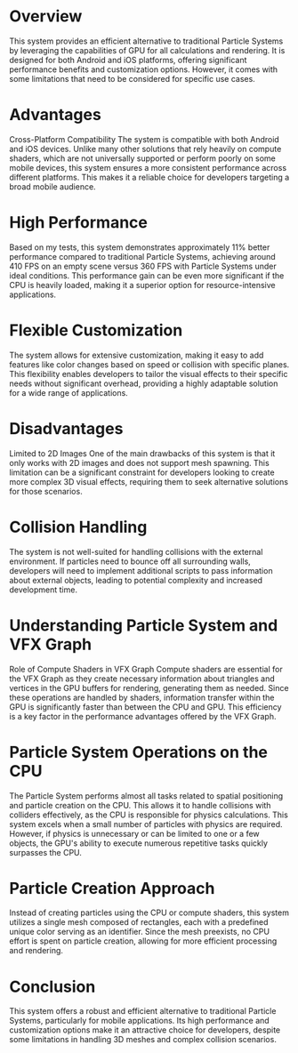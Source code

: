 # Overview
This system provides an efficient alternative to traditional Particle Systems by leveraging the capabilities of GPU for all calculations and rendering. It is designed for both Android and iOS platforms, offering significant performance benefits and customization options. However, it comes with some limitations that need to be considered for specific use cases.

# Advantages
Cross-Platform Compatibility
The system is compatible with both Android and iOS devices. Unlike many other solutions that rely heavily on compute shaders, which are not universally supported or perform poorly on some mobile devices, this system ensures a more consistent performance across different platforms. This makes it a reliable choice for developers targeting a broad mobile audience.

# High Performance
Based on my tests, this system demonstrates approximately 11% better performance compared to traditional Particle Systems, achieving around 410 FPS on an empty scene versus 360 FPS with Particle Systems under ideal conditions. This performance gain can be even more significant if the CPU is heavily loaded, making it a superior option for resource-intensive applications.

# Flexible Customization
The system allows for extensive customization, making it easy to add features like color changes based on speed or collision with specific planes. This flexibility enables developers to tailor the visual effects to their specific needs without significant overhead, providing a highly adaptable solution for a wide range of applications.

# Disadvantages
Limited to 2D Images
One of the main drawbacks of this system is that it only works with 2D images and does not support mesh spawning. This limitation can be a significant constraint for developers looking to create more complex 3D visual effects, requiring them to seek alternative solutions for those scenarios.

# Collision Handling
The system is not well-suited for handling collisions with the external environment. If particles need to bounce off all surrounding walls, developers will need to implement additional scripts to pass information about external objects, leading to potential complexity and increased development time.

# Understanding Particle System and VFX Graph
Role of Compute Shaders in VFX Graph
Compute shaders are essential for the VFX Graph as they create necessary information about triangles and vertices in the GPU buffers for rendering, generating them as needed. Since these operations are handled by shaders, information transfer within the GPU is significantly faster than between the CPU and GPU. This efficiency is a key factor in the performance advantages offered by the VFX Graph.

# Particle System Operations on the CPU
The Particle System performs almost all tasks related to spatial positioning and particle creation on the CPU. This allows it to handle collisions with colliders effectively, as the CPU is responsible for physics calculations. This system excels when a small number of particles with physics are required. However, if physics is unnecessary or can be limited to one or a few objects, the GPU's ability to execute numerous repetitive tasks quickly surpasses the CPU.

# Particle Creation Approach
Instead of creating particles using the CPU or compute shaders, this system utilizes a single mesh composed of rectangles, each with a predefined unique color serving as an identifier. Since the mesh preexists, no CPU effort is spent on particle creation, allowing for more efficient processing and rendering.

# Conclusion
This system offers a robust and efficient alternative to traditional Particle Systems, particularly for mobile applications. Its high performance and customization options make it an attractive choice for developers, despite some limitations in handling 3D meshes and complex collision scenarios.


